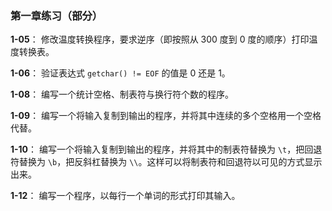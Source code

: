 ### 第一章练习（部分）

**1-05**： 修改温度转换程序，要求逆序（即按照从 300 度到 0 度的顺序）打印温度转换表。

**1-06**： 验证表达式 `getchar() != EOF` 的值是 0 还是 1。

**1-08**： 编写一个统计空格、制表符与换行符个数的程序。

**1-09**： 编写一个将输入复制到输出的程序，并将其中连续的多个空格用一个空格代替。

**1-10**： 编写一个将输入复制到输出的程序，并将其中的制表符替换为 `\t`，把回退符替换为 `\b`，把反斜杠替换为 `\\`。这样可以将制表符和回退符以可见的方式显示出来。

**1-12**： 编写一个程序，以每行一个单词的形式打印其输入。